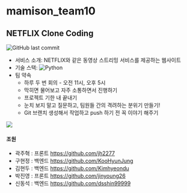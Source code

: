 # mamison_team10
## NETFLIX Clone Coding
![GitHub last commit](https://img.shields.io/github/last-commit/jinyoung26/mamison_team10?color=blue&style=plastic)

* 서비스 소개: NETFLIX와 같은 동영상 스트리밍 서비스를 제공하는 웹사이트
*  기술 스택: <img alt="Python" src ="https://img.shields.io/badge/Python-3776AB.svg?&style=for-the-badge&logo=Python&logoColor=white"/>
* 팀 약속
  - 하루 두 번 회의 - 오전 11시, 오후 5시
  - 막히면 물어보고 자주 소통하면서 진행하기
  - 프로젝트 기한 내 끝내기
  - 눈치 보지 말고 질문하고, 팀원들 간의 격려하는 분위기 만들기!
  - Git 브랜치 생성해서 작업하고 push 하기 전 꼭 이야기 해주기

![](https://img1.daumcdn.net/thumb/R1280x0/?scode=mtistory2&fname=https%3A%2F%2Fblog.kakaocdn.net%2Fdn%2FbOkvbl%2FbtrrPoHpPmg%2FtGCR6mgPSdUVPAkEvujku1%2Fimg.png)

#### 조원
* 곽주혁 : 프론트 https://github.com/jh2277
* 구현정 : 백엔드 https://github.com/KooHyunJung
* 김현두 : 백엔드 https://github.com/Kimhyeondu
* 박진영 : 프론트 https://github.com/jinyoung26
* 신동석 : 백엔드 https://github.com/dsshin99999
